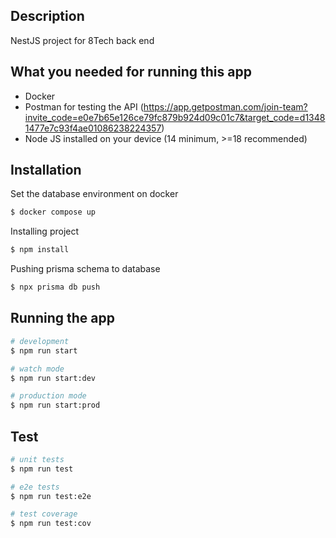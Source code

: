 ## Description

NestJS project for 8Tech back end

## What you needed for running this app
- Docker
- Postman for testing the API (https://app.getpostman.com/join-team?invite_code=e0e7b65e126ce79fc879b924d09c01c7&target_code=d13481477e7c93f4ae01086238224357)
- Node JS installed on your device (14 minimum, >=18 recommended)

## Installation

Set the database environment on docker
```bash
$ docker compose up
```

Installing project

```bash
$ npm install
```
Pushing prisma schema to database

```bash
$ npx prisma db push
```
## Running the app

```bash
# development
$ npm run start

# watch mode
$ npm run start:dev

# production mode
$ npm run start:prod
```

## Test

```bash
# unit tests
$ npm run test

# e2e tests
$ npm run test:e2e

# test coverage
$ npm run test:cov
```

